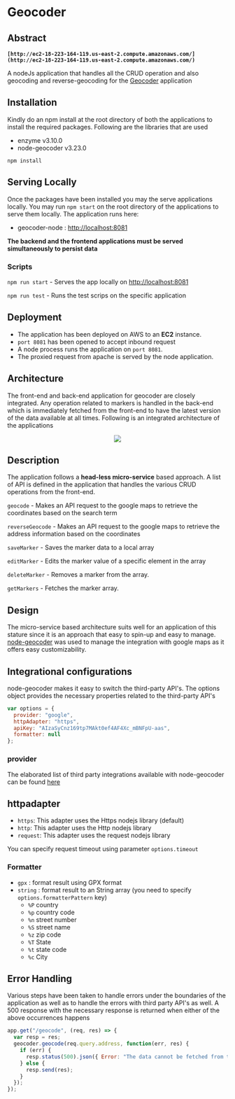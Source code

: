 # Geocoder

## Abstract

**``[http://ec2-18-223-164-119.us-east-2.compute.amazonaws.com/](http://ec2-18-223-164-119.us-east-2.compute.amazonaws.com/)``**

A nodeJs application that handles all the CRUD operation and also geocoding and reverse-geocoding for the [Geocoder](https://github.com/dhirajsriram/geocoder) application

## Installation

Kindly do an npm install at the root directory of both the applications to install the required packages. Following are the libraries that are used

- enzyme v3.10.0
- node-geocoder v3.23.0

```
npm install
```

## Serving Locally

Once the packages have been installed you may the serve applications locally. You may run `npm start` on the root directory of the applications to serve them locally. The application runs here:

- geocoder-node : [http://localhost:8081](http://localhost:8081)

**The backend and the frontend applications must be served simultaneously to persist data**

### Scripts

`npm run start` - Serves the app locally on [http://localhost:8081](http://localhost:8081)

`npm run test` - Runs the test scrips on the specific application

## Deployment

- The application has been deployed on AWS to an **EC2** instance.
- `port 8081` has been opened to accept inbound request
- A node process runs the application on `port 8081`.
- The proxied request from apache is served by the node application.

## Architecture

The front-end and back-end application for geocoder are closely integrated. Any operation related to markers is handled in the back-end which is immediately fetched from the front-end to have the latest version of the data available at all times. Following is an integrated architecture of the applications

<p align="center"><img src="/geocoder.png"></p>

## Description

The application follows a **head-less micro-service** based approach. A list of API is defined in the application that handles the various CRUD operations from the front-end.

`geocode` - Makes an API request to the google maps to retrieve the coordinates based on the search term

`reverseGeocode` - Makes an API request to the google maps to retrieve the address information based on the coordinates

`saveMarker` - Saves the marker data to a local array

`editMarker` - Edits the marker value of a specific element in the array

`deleteMarker` - Removes a marker from the array.

`getMarkers` - Fetches the marker array.

## Design

The micro-service based architecture suits well for an application of this stature since it is an approach that easy to spin-up and easy to manage. [node-geocoder](https://www.npmjs.com/package/node-geocoder) was used to manage the integration with google maps as it offers easy customizability.

## Integrational configurations

node-geocoder makes it easy to switch the third-party API's. The options object provides the necessary properties related to the third-party API's

```js
var options = {
  provider: "google",
  httpAdapter: "https",
  apiKey: "AIzaSyCnz169tp7MAkt0ef4AF4Xc_mBNFpU-aas",
  formatter: null
};
```

### provider

The elaborated list of third party integrations available with node-geocoder can be found [here](https://www.npmjs.com/package/node-geocoder)

## httpadapter

- `https`: This adapter uses the Https nodejs library (default)
- `http`: This adapter uses the Http nodejs library
- `request`: This adapter uses the request nodejs library

You can specify request timeout using parameter `options.timeout`

### Formatter

- `gpx` : format result using GPX format
- `string` : format result to an String array (you need to specify `options.formatterPattern` key)
  - `%P` country
  - `%p` country code
  - `%n` street number
  - `%S` street name
  - `%z` zip code
  - `%T` State
  - `%t` state code
  - `%c` City

## Error Handling

Various steps have been taken to handle errors under the boundaries of the application as well as to handle the errors with third party API's as well. A 500 response with the necessary response is returned when either of the above occurrences happens

```js
app.get("/geocode", (req, res) => {
  var resp = res;
  geocoder.geocode(req.query.address, function(err, res) {
    if (err) {
      resp.status(500).json({ Error: "The data cannot be fetched from the provider. Check your credentials and try again" });
    } else {
      resp.send(res);
    }
  });
});
```
